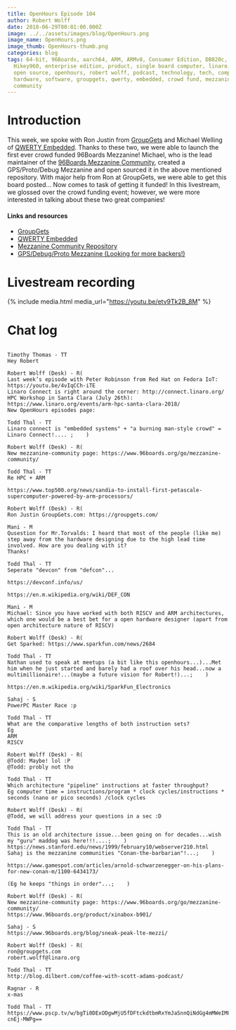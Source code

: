 ```yaml
---
title: OpenHours Episode 104
author: Robert Wolff
date: 2018-06-29T00:01:00.000Z
image: ../../assets/images/blog/OpenHours.png
image_name: OpenHours.png
image_thumb: OpenHours-thumb.png
categories: blog
tags: 64-bit, 96Boards, aarch64, ARM, ARMv8, Consumer Edition, DB820c, Rock960,
  Hikey960, enterprise edition, product, single board computer, linaro, linux,
  open source, openhours, robert wolff, podcast, technology, tech, computer,
  hardware, software, groupgets, qwerty, embedded, crowd fund, mezzanine,
  community
---
```


# Introduction

This week, we spoke with Ron Justin from [GroupGets](https://groupgets.com/) and Michael Welling of [QWERTY Embedded](http://www.qwertyembedded.com/). Thanks to these two, we were able to launch the first ever crowd funded 96Boards Mezzanine! Michael, who is the lead maintainer of the [96Boards Mezzanine Community](https://github.com/96boards/mezzanine-community), created a GPS/Proto/Debug Mezzanine and open sourced it in the above mentioned repository. With major help from Ron at GroupGets, we were able to get this board posted… Now comes to task of getting it funded! In this livestream, we glossed over the crowd funding event; however, we were more interested in talking about these two great companies!

#### Links and resources

- [GroupGets](https://groupgets.com/)
- [QWERTY Embedded](http://www.qwertyembedded.com/)
- [Mezzanine Community Repository](https://github.com/96boards/mezzanine-community)
- [GPS/Debug/Proto Mezzanine (Looking for more backers!)](https://groupgets.com/campaigns/426-96boards-gps-mezzanine)

# Livestream recording

{% include media.html media_url="https://youtu.be/etv9Tk2B_8M" %}

# Chat log

```

Timothy Thomas - TT
Hey Robert

Robert Wolff (Desk) - R(
Last week’s episode with Peter Robinson from Red Hat on Fedora IoT: https://youtu.be/4vIqCCh-iTE
Linaro Connect is right around the corner: http://connect.linaro.org/
HPC Workshop in Santa Clara (July 26th): https://www.linaro.org/events/arm-hpc-santa-clara-2018/
New OpenHours episodes page: 

Todd Thal - TT
Linaro connect is "embedded systems" + "a burning man-style crowd" = Linaro Connect!.... ;    )

Robert Wolff (Desk) - R(
New mezzanine-community page: https://www.96boards.org/go/mezzanine-community/

Todd Thal - TT
Re HPC + ARM

https://www.top500.org/news/sandia-to-install-first-petascale-supercomputer-powered-by-arm-processors/

Robert Wolff (Desk) - R(
Ron Justin GroupGets.com: https://groupgets.com/

Mani - M
Qusestion for Mr.Torvalds: I heard that most of the people (like me) step away from the hardware designing due to the high lead time involved. How are you dealing with it?
Thanks!

Todd Thal - TT
Seperate "devcon" from "defcon"...

https://devconf.info/us/

https://en.m.wikipedia.org/wiki/DEF_CON

Mani - M
Michael: Since you have worked with both RISCV and ARM architectures, which one would be a best bet for a open hardware designer (apart from open architecture nature of RISCV)

Robert Wolff (Desk) - R(
Get Sparked: https://www.sparkfun.com/news/2684

Todd Thal - TT
Nathan used to speak at meetups (a bit like this openhours...)...Met him when he just started and barely had a roof over his head...now a multimillionaire!...(maybe a future vision for Robert!)...;    )

https://en.m.wikipedia.org/wiki/SparkFun_Electronics

Sahaj - S
PowerPC Master Race :p

Todd Thal - TT
What are the comparative lengths of both instruction sets?
Eg
ARM
RISCV

Robert Wolff (Desk) - R(
@Todd: Maybe! lol :P
@Todd: probly not tho

Todd Thal - TT
Which architecture "pipeline" instructions at faster throughput?
Eg computer time = instructions/program * clock cycles/instructions * seconds (nano or pico seconds) /clock cycles

Robert Wolff (Desk) - R(
@Todd, we will address your questions in a sec :D

Todd Thal - TT
This is an old architecture issue...been going on for decades...wish my "guru" maddog was here!!!....;    )
https://news.stanford.edu/news/1999/february10/webserver210.html
Sahaj is the mezzanine communities "Conan-the-barbarian"!...;    )

https://www.gamespot.com/articles/arnold-schwarzenegger-on-his-plans-for-new-conan-m/1100-6434173/

(Eg he keeps "things in order"...;    )

Robert Wolff (Desk) - R(
New mezzanine-community page: https://www.96boards.org/go/mezzanine-community/
https://www.96boards.org/product/xinabox-b901/

Sahaj - S
https://www.96boards.org/blog/sneak-peak-lte-mezzi/

Robert Wolff (Desk) - R(
ron@groupgets.com
robert.wolff@linaro.org

Todd Thal - TT
http://blog.dilbert.com/coffee-with-scott-adams-podcast/

Ragnar - R
x-mas

Todd Thal - TT
https://www.pscp.tv/w/bgTi0DExODgwMjU5fDFtckdtbmRxYmJaSnnQiNdGg4mMWeIM8Tntsc6F9WIZqNRHlmA_-cnEj-MWPg==

```
